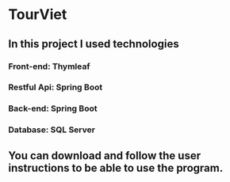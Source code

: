 # TourViet
<h2>In this project I used technologies</h2>
<h3>Front-end: Thymleaf</h3>
<h3>Restful Api: Spring Boot</h3>  
<h3>Back-end: Spring Boot</h3>  
<h3>Database: SQL Server</h3>
<h2>You can download and follow the user instructions to be able to use the program.</h2>
